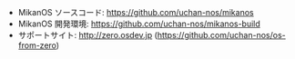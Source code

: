 * MikanOS ソースコード: https://github.com/uchan-nos/mikanos
* MikanOS 開発環境: https://github.com/uchan-nos/mikanos-build
* サポートサイト: http://zero.osdev.jp (https://github.com/uchan-nos/os-from-zero)

